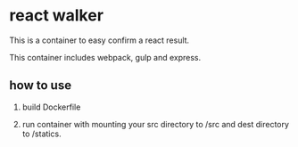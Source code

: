 # react walker

This is a container to easy confirm a react result.

This container includes webpack, gulp and express.

## how to use

1. build Dockerfile

2. run container with mounting your src directory to /src and dest directory to /statics.